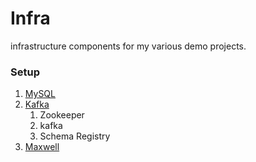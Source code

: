 Infra
=====
infrastructure components for my various demo projects.

### Setup

1. [MySQL](./mysql/)
2. [Kafka](./kafka/)
    1. Zookeeper
    2. kafka
    3. Schema Registry
4. [Maxwell](./maxwell/SETUP.md)
